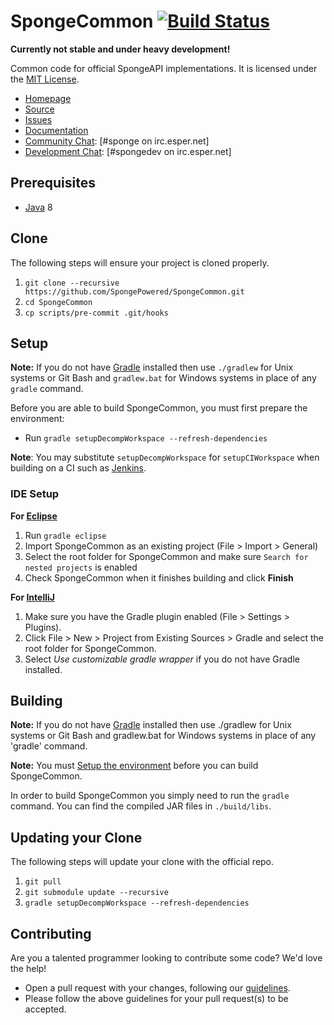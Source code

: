 SpongeCommon [![Build Status](https://travis-ci.org/SpongePowered/SpongeCommon.svg?branch=master)](https://travis-ci.org/SpongePowered/SpongeCommon)
=============

**Currently not stable and under heavy development!**  

Common code for official SpongeAPI implementations. It is licensed under the [MIT License]. 

* [Homepage]
* [Source]
* [Issues]
* [Documentation]
* [Community Chat]: [#sponge on irc.esper.net]
* [Development Chat]: [#spongedev on irc.esper.net]

## Prerequisites
* [Java] 8

## Clone
The following steps will ensure your project is cloned properly.

1. `git clone --recursive https://github.com/SpongePowered/SpongeCommon.git`
2. `cd SpongeCommon`
3. `cp scripts/pre-commit .git/hooks`

## Setup
__Note:__ If you do not have [Gradle] installed then use `./gradlew` for Unix systems or Git Bash and `gradlew.bat` for Windows systems in place of any `gradle` command.

Before you are able to build SpongeCommon, you must first prepare the environment:

  - Run `gradle setupDecompWorkspace --refresh-dependencies`

**Note**: You may substitute `setupDecompWorkspace` for `setupCIWorkspace` when building on a CI such as [Jenkins].

### IDE Setup
__For [Eclipse]__
  1. Run `gradle eclipse`
  2. Import SpongeCommon as an existing project (File > Import > General)
  3. Select the root folder for SpongeCommon and make sure `Search for nested projects` is enabled
  4. Check SpongeCommon when it finishes building and click **Finish**

__For [IntelliJ]__
  1. Make sure you have the Gradle plugin enabled (File > Settings > Plugins).  
  2. Click File > New > Project from Existing Sources > Gradle and select the root folder for SpongeCommon.
  3. Select _Use customizable gradle wrapper_ if you do not have Gradle installed.

## Building
__Note:__ If you do not have [Gradle] installed then use ./gradlew for Unix systems or Git Bash and gradlew.bat for Windows systems in place of any 'gradle' command.

__Note:__ You must [Setup the environment](#setup) before you can build SpongeCommon.

In order to build SpongeCommon you simply need to run the `gradle` command. You can find the compiled JAR files in `./build/libs`.

## Updating your Clone
The following steps will update your clone with the official repo.

1. `git pull`
2. `git submodule update --recursive`
3. `gradle setupDecompWorkspace --refresh-dependencies`

## Contributing
Are you a talented programmer looking to contribute some code? We'd love the help!
* Open a pull request with your changes, following our [guidelines](.github/CONTRIBUTING.md).
* Please follow the above guidelines for your pull request(s) to be accepted.

[Eclipse]: https://eclipse.org/
[Gradle]: https://gradle.org/
[Homepage]: https://spongepowered.org/
[IntelliJ]: http://www.jetbrains.com/idea/
[Issues]: https://github.com/SpongePowered/SpongeCommon/issues
[Documentation]: https://docs.spongepowered.org/
[Java]: http://www.oracle.com/technetwork/java/javase/downloads/jdk8-downloads-2133151.html
[Source]: https://github.com/SpongePowered/SpongeCommon/
[MIT License]: http://www.tldrlegal.com/license/mit-license
[Community Chat]: https://webchat.esper.net/?channels=sponge
[Development Chat]: https://webchat.esper.net/?channels=spongedev
[Jenkins]: https://jenkins-ci.org/
